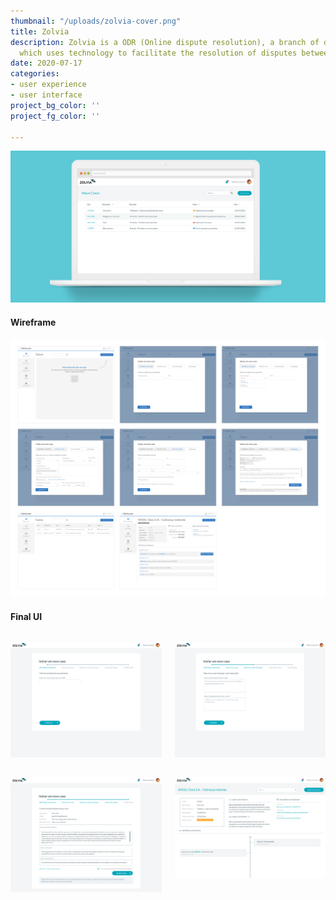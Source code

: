 ```yaml
---
thumbnail: "/uploads/zolvia-cover.png"
title: Zolvia
description: Zolvia is a ODR (Online dispute resolution), a branch of dispute resolution
  which uses technology to facilitate the resolution of disputes between parties.
date: 2020-07-17
categories:
- user experience
- user interface
project_bg_color: ''
project_fg_color: ''

---
```

<div class="full-width cover">

![](/uploads/zolvia-cover.png)

</div>

<div class="full-width">

#### Wireframe

![Zolvia wireframes](/uploads/zolvia-wireframe.png "Zolvia wireframes")

</div>

#### Final UI

<div class="columns">
<div class="col">

![](/uploads/04-novo_caso_a.png)

</div>
<div class="col">

![](/uploads/04-novo_caso_e.png)

</div></div>

<div class="columns">
<div class="col">

![](/uploads/04-novo_caso_g.png)

</div>

<div class="col">

![](/uploads/05-caso_detalhe.png)

</div>

</div>